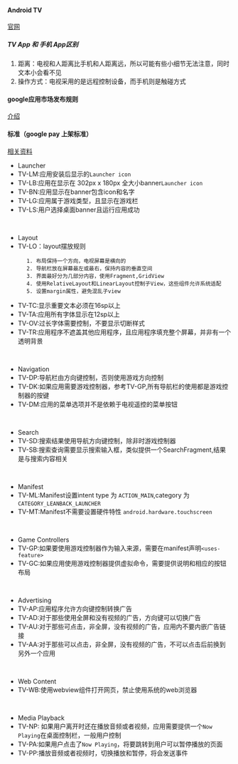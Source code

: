 #### Android TV
[官网](https://developer.android.com/tv/index.html)

##### TV App 和 手机 App区别
1. 距离：电视和人距离比手机和人距离远，所以可能有些小细节无法注意，同时文本小会看不见
2. 操作方式：电视采用的是远程控制设备，而手机则是触碰方式

#### google应用市场发布规则
[介绍](https://developer.android.com/distribute/googleplay/tv.html)


#### 标准（google pay 上架标准）
[相关资料](https://developer.android.com/distribute/essentials/quality/tv.html#ux)
- Launcher
 - TV-LM:应用安装后显示的`Launcher icon`
 - TV-LB:应用在显示在 302px x 180px 全大小banner`Launcher icon`
 - TV-BN:应用显示在banner包含icon和名字
 - TV-LG:应用属于游戏类型，且显示在游戏栏
 - TV-LS:用户选择桌面banner且运行应用成功   
 <br/>
 
- Layout
 - TV-LO：layout摆放规则

 ```
       1. 布局保持一个方向，电视屏幕是横向的
       2. 导航栏放在屏幕最左或最右，保持内容的垂直空间
       3. 界面最好分为几部分内容，使用Fragment,GridView
       4. 使用RelativeLayout和LinearLayout控制子View，这些组件允许系统适配
       5. 设置margin属性，避免混乱子view
 ```  
 - TV-TC:显示重要文本必须在16sp以上
 - TV-TA:应用所有字体显示在12sp以上
 - TV-OV:过长字体需要控制，不要显示切断样式
 - TV-TR:应用程序不遮盖其他应用程序，且应用程序填充整个屏幕，并非有一个透明背景  
 <br/>

- Navigation
 - TV-DP:导航栏由方向键控制，否则使用游戏方向控制
 - TV-DK:如果应用需要游戏控制器，参考TV-GP,所有导航栏的使用都是游戏控制器的按键
 - TV-DM:应用的菜单选项并不是依赖于电视遥控的菜单按钮   
 <br/>

- Search
 - TV-SD:搜索结果使用导航方向键控制，除非时游戏控制器
 - TV-SB:搜索查询需要显示搜索输入框，类似提供一个SearchFragment,结果是与搜索内容相关   
 <br/>

- Manifest
 - TV-ML:Manifest设置intent type 为 `ACTION_MAIN`,category 为 `CATEGORY_LEANBACK_LAUNCHER`
 - TV-MT:Manifest不需要设置硬件特性 `android.hardware.touchscreen`   
<br/>

- Game Controllers
 - TV-GP:如果要使用游戏控制器作为输入来源，需要在manifest声明`<uses-feature>`
 - TV-GC:如果应用使用游戏控制器提供虚拟命令，需要提供说明和相应的按钮布局   
 <br/>

- Advertising
 - TV-AP:应用程序允许方向键控制转换广告
 - TV-AD:对于那些使用全屏和没有视频的广告，方向键可以切换广告
 - TV-AU:对于那些可点击，非全屏，没有视频的广告，应用内不要内嵌广告链接
 - TV-AA:对于那些可以点击，非全屏，没有视频的广告，不可以点击后前换到另外一个应用   
<br/>

- Web Content
 - TV-WB:使用webview组件打开网页，禁止使用系统的web浏览器   
<br/>

- Media Playback
 - TV-NP: 如果用户离开时还在播放音频或者视频，应用需要提供一个`Now Playing`在桌面控制栏，一般用户控制
 - TV-PA:如果用户点击了`Now Playing`，将要跳转到用户可以暂停播放的页面
 - TV-PP:播放音频或者视频时，切换播放和暂停，将会发送事件
